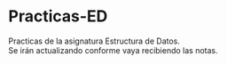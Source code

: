 # Practicas-ED
Practicas de la asignatura Estructura de Datos.  
Se irán actualizando conforme vaya recibiendo las notas.
